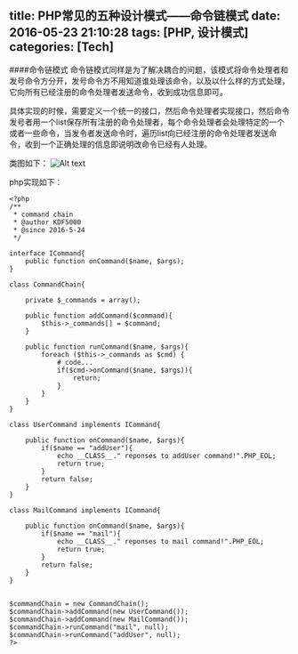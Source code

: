 title: PHP常见的五种设计模式——命令链模式
date: 2016-05-23 21:10:28
tags: [PHP, 设计模式]
categories: [Tech]
---
####命令链模式
命令链模式同样是为了解决耦合的问题，该模式将命令处理者和发号命令方分开，发号命令方不用知道谁处理该命令，以及以什么样的方式处理，它向所有已经注册的命令处理者发送命令，收到成功信息即可。

具体实现的时候，需要定义一个统一的接口，然后命令处理者实现接口，然后命令发号者用一个list保存所有注册的命令处理者，每个命令处理者会处理特定的一个或者一些命令，当发令者发送命令时，遍历list向已经注册的命令处理者发送命令，收到一个正确处理的信息即说明改命令已经有人处理。

类图如下：
![Alt text](http://7sbpmg.com1.z0.glb.clouddn.com/blog/image/commandchain.png)

<!--more-->

php实现如下：
```
<?php
/**
 * command chain
 * @author KDF5000 
 * @since 2016-5-24
 */

interface ICommand{
	public function onCommand($name, $args);
}

class CommandChain{

	private $_commands = array();

	public function addCommand($command){
		$this->_commands[] = $command;
	}

	public function runCommand($name, $args){
		foreach ($this->_commands as $cmd) {
			# code...
			if($cmd->onCommand($name, $args)){
				return;
			}
		}
	}
}

class UserCommand implements ICommand{

	public function onCommand($name, $args){
		if($name == "addUser"){
			echo __CLASS__." reponses to addUser command!".PHP_EOL;
			return true;
		}
		return false;
	}
}

class MailCommand implements ICommand{

	public function onCommand($name, $args){
		if($name == "mail"){
			echo __CLASS__." reponses to mail command!".PHP_EOL;
			return true;
		}
		return false;
	}
}


$commandChain = new CommandChain();
$commandChain->addCommand(new UserCommand());
$commandChain->addCommand(new MailCommand());
$commandChain->runCommand("mail", null);
$commandChain->runCommand("addUser", null);
?>
```

